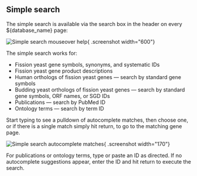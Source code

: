 ## Simple search

The simple search is available via the search box in the header on every
${database_name} page:

![Simple search mouseover help](assets/simple_search_mouseover_help.png){ .screenshot width="600"}

The simple search works for:

- Fission yeast gene symbols, synonyms, and systematic IDs
- Fission yeast gene product descriptions
- Human orthologs of fission yeast genes &mdash; search by standard gene symbols
- Budding yeast orthologs of fission yeast genes &mdash; search by standard gene symbols, ORF names, or SGD IDs
- Publications &mdash; search by PubMed ID
- Ontology terms &mdash; search by term ID

Start typing to see a pulldown of autocomplete matches, then choose
one, or if there is a single match simply hit return, to go to the
matching gene page.

![Simple search autocomplete matches](assets/simple_search_dropdown.png){ .screenshot width="170"}

For publications or ontology terms, type or paste an ID as
directed. If no autocomplete suggestions appear, enter the ID and hit
return to execute the search.

